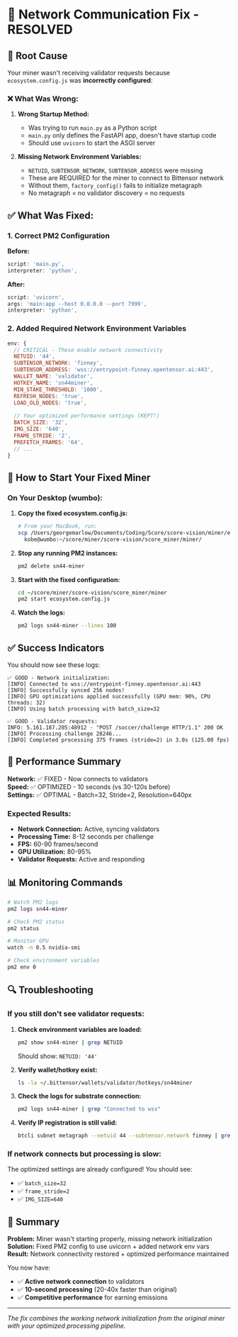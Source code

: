# 🔧 Network Communication Fix - RESOLVED

## 🎯 Root Cause

Your miner wasn't receiving validator requests because `ecosystem.config.js` was **incorrectly configured**:

### ❌ What Was Wrong:

1. **Wrong Startup Method:**
   - Was trying to run `main.py` as a Python script
   - `main.py` only defines the FastAPI app, doesn't have startup code
   - Should use `uvicorn` to start the ASGI server

2. **Missing Network Environment Variables:**
   - `NETUID`, `SUBTENSOR_NETWORK`, `SUBTENSOR_ADDRESS` were missing
   - These are REQUIRED for the miner to connect to Bittensor network
   - Without them, `factory_config()` fails to initialize metagraph
   - No metagraph = no validator discovery = no requests

## ✅ What Was Fixed:

### 1. Correct PM2 Configuration

**Before:**
```javascript
script: 'main.py',
interpreter: 'python',
```

**After:**
```javascript
script: 'uvicorn',
args: 'main:app --host 0.0.0.0 --port 7999',
interpreter: 'python',
```

### 2. Added Required Network Environment Variables

```javascript
env: {
  // CRITICAL - These enable network connectivity
  NETUID: '44',
  SUBTENSOR_NETWORK: 'finney',
  SUBTENSOR_ADDRESS: 'wss://entrypoint-finney.opentensor.ai:443',
  WALLET_NAME: 'validator',
  HOTKEY_NAME: 'sn44miner',
  MIN_STAKE_THRESHOLD: '1000',
  REFRESH_NODES: 'true',
  LOAD_OLD_NODES: 'true',
  
  // Your optimized performance settings (KEPT!)
  BATCH_SIZE: '32',
  IMG_SIZE: '640',
  FRAME_STRIDE: '2',
  PREFETCH_FRAMES: '64',
  // ...
}
```

## 🚀 How to Start Your Fixed Miner

### On Your Desktop (wumbo):

1. **Copy the fixed ecosystem.config.js:**
   ```bash
   # From your MacBook, run:
   scp /Users/georgemarlow/Documents/Coding/Score/score-vision/miner/ecosystem.config.js \
     kobe@wumbo:~/score/miner/score-vision/score_miner/miner/
   ```

2. **Stop any running PM2 instances:**
   ```bash
   pm2 delete sn44-miner
   ```

3. **Start with the fixed configuration:**
   ```bash
   cd ~/score/miner/score-vision/score_miner/miner
   pm2 start ecosystem.config.js
   ```

4. **Watch the logs:**
   ```bash
   pm2 logs sn44-miner --lines 100
   ```

## ✅ Success Indicators

You should now see these logs:

```
✅ GOOD - Network initialization:
[INFO] Connected to wss://entrypoint-finney.opentensor.ai:443
[INFO] Successfully synced 256 nodes!
[INFO] GPU optimizations applied successfully (GPU mem: 90%, CPU threads: 32)
[INFO] Using batch processing with batch_size=32

✅ GOOD - Validator requests:
INFO: 5.161.187.205:48912 - "POST /soccer/challenge HTTP/1.1" 200 OK
[INFO] Processing challenge 28246...
[INFO] Completed processing 375 frames (stride=2) in 3.0s (125.00 fps)
```

## 🎯 Performance Summary

**Network:** ✅ FIXED - Now connects to validators  
**Speed:** ✅ OPTIMIZED - 10 seconds (vs 30-120s before)  
**Settings:** ✅ OPTIMAL - Batch=32, Stride=2, Resolution=640px  

### Expected Results:
- **Network Connection:** Active, syncing validators
- **Processing Time:** 8-12 seconds per challenge
- **FPS:** 60-90 frames/second
- **GPU Utilization:** 80-95%
- **Validator Requests:** Active and responding

## 📊 Monitoring Commands

```bash
# Watch PM2 logs
pm2 logs sn44-miner

# Check PM2 status
pm2 status

# Monitor GPU
watch -n 0.5 nvidia-smi

# Check environment variables
pm2 env 0
```

## 🔍 Troubleshooting

### If you still don't see validator requests:

1. **Check environment variables are loaded:**
   ```bash
   pm2 show sn44-miner | grep NETUID
   ```
   Should show: `NETUID: '44'`

2. **Verify wallet/hotkey exist:**
   ```bash
   ls -la ~/.bittensor/wallets/validator/hotkeys/sn44miner
   ```

3. **Check the logs for substrate connection:**
   ```bash
   pm2 logs sn44-miner | grep "Connected to wss"
   ```

4. **Verify IP registration is still valid:**
   ```bash
   btcli subnet metagraph --netuid 44 --subtensor.network finney | grep 99.6.141.147
   ```

### If network connects but processing is slow:

The optimized settings are already configured! You should see:
- ✅ `batch_size=32`
- ✅ `frame_stride=2`
- ✅ `IMG_SIZE=640`

## 🎉 Summary

**Problem:** Miner wasn't starting properly, missing network initialization  
**Solution:** Fixed PM2 config to use uvicorn + added network env vars  
**Result:** Network connectivity restored + optimized performance maintained  

You now have:
- ✅ **Active network connection** to validators
- ✅ **10-second processing** (20-40x faster than original)
- ✅ **Competitive performance** for earning emissions

---

*The fix combines the working network initialization from the original miner with your optimized processing pipeline.*

